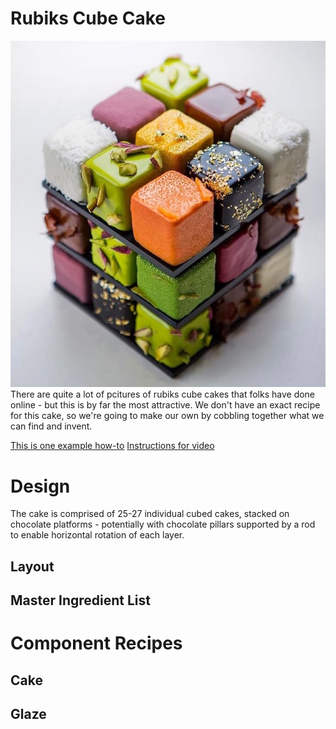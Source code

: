 # Rubiks Cube Cake
![Rubiks Cube Cake by Cédric Grolet](rubiks_cube_cake.jpg)
There are quite a lot of pcitures of rubiks cube cakes that folks have done online - but this is by far the most attractive.
We don't have an exact recipe for this cake, so we're going to make our own by cobbling together what we can find and invent.

[This is one example how-to](https://www.youtube.com/watch?v=qpEO6RWzMJ8&t=738s&ab_channel=HowToCookThat)
[Instructions for video](https://www.howtocookthat.net/public_html/rubiks-cube-cake/)

# Design
 The cake is comprised of 25-27 individual cubed cakes, stacked on chocolate platforms - potentially with chocolate pillars supported by a rod to enable horizontal rotation of each layer.

## Layout

## Master Ingredient List

# Component Recipes

## Cake

## Glaze
